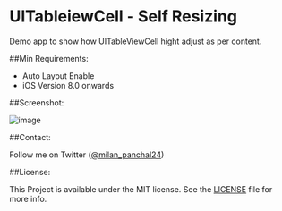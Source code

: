 UITableiewCell - Self Resizing
============

Demo app to show how UITableViewCell hight adjust as per content.

##Min Requirements:

- Auto Layout Enable 
- iOS Version 8.0 onwards

##Screenshot:

![image](https://raw.github.com/milanpanchal/UITableViewCell-SelfSizing/master/Screenshots/UITableviewCell-SelfResizing.png)

##Contact:


Follow me on Twitter ([@milan_panchal24](https://twitter.com/milan_panchal24))

##License:

This Project is available under the MIT license. See the [LICENSE](https://github.com/milanpanchal/iOS-Category/blob/master/LICENSE) file for more info.



